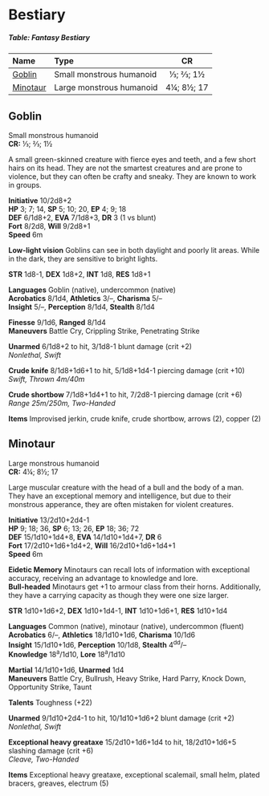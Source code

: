 # Bestiary

##### Table: Fantasy Bestiary
| Name | Type | CR |
|:-|:-|:-:|
| [Goblin](#goblin) | Small monstrous humanoid | ⅓; ⅔; 1½ |
| [Minotaur](#minotaur) | Large monstrous humanoid | 4¼; 8½; 17 |

## Goblin

Small monstrous humanoid  
**CR:** ⅓; ⅔; 1½

A small green-skinned creature with fierce eyes and teeth, and a few short hairs on its head. They are not the smartest creatures and are prone to violence, but they can often be crafty and sneaky. They are known to work in groups.

**Initiative** 10/2d8+2  
**HP** 3; 7; 14, **SP** 5; 10; 20, **EP** 4; 9; 18  
**DEF** 6/1d8+2, **EVA** 7/1d8+3, **DR** 3 (1 vs blunt)  
**Fort** 8/2d8, **Will** 9/2d8+1  
**Speed** 6m

**Low-light vision** Goblins can see in both daylight and poorly lit areas. While in the dark, they are sensitive to bright lights.

**STR** 1d8-1, **DEX** 1d8+2, **INT** 1d8, **RES** 1d8+1

**Languages** Goblin (native), undercommon (native)  
**Acrobatics** 8/1d4, **Athletics** 3/–, **Charisma** 5/–  
**Insight** 5/–, **Perception** 8/1d4, **Stealth** 8/1d4

**Finesse** 9/1d6, **Ranged** 8/1d4  
**Maneuvers** Battle Cry, Crippling Strike, Penetrating Strike

**Unarmed** 6/1d8+2 to hit, 3/1d8-1 blunt damage (crit +2)  
*Nonlethal, Swift*

**Crude knife** 8/1d8+1d6+1 to hit, 5/1d8+1d4-1 piercing damage (crit +10)  
*Swift, Thrown 4m/40m*

**Crude shortbow** 7/1d8+1d4+1 to hit, 7/2d8-1 piercing damage (crit +6)  
*Range 25m/250m, Two-Handed*

**Items** Improvised jerkin, crude knife, crude shortbow, arrows (2), copper (2)

## Minotaur

Large monstrous humanoid  
**CR:** 4¼; 8½; 17

Large muscular creature with the head of a bull and the body of a man. They have an exceptional memory and intelligence, but due to their monstrous apperance, they are often mistaken for violent creatures.

**Initiative** 13/2d10+2d4-1  
**HP** 9; 18; 36, **SP** 6; 13; 26, **EP** 18; 36; 72  
**DEF** 15/1d10+1d4+8, **EVA** 14/1d10+1d4+7, **DR** 6  
**Fort** 17/2d10+1d6+1d4+2, **Will** 16/2d10+1d6+1d4+1  
**Speed** 6m

**Eidetic Memory** Minotaurs can recall lots of information with exceptional accuracy, receiving an advantage to knowledge and lore.  
**Bull-headed** Minotaurs get +1 to armour class from their horns. Additionally, they have a carrying capacity as though they were one size larger.

**STR** 1d10+1d6+2, **DEX** 1d10+1d4-1, **INT** 1d10+1d6+1, **RES** 1d10+1d4

**Languages** Common (native), minotaur (native), undercommon (fluent)  
**Acrobatics** 6/–, **Athletics** 18/1d10+1d6, **Charisma** 10/1d6  
**Insight** 15/1d10+1d6, **Perception** 10/1d8, **Stealth** 4<sup>dd</sup>/–  
**Knowledge** 18<sup>a</sup>/1d10, **Lore** 18<sup>a</sup>/1d10

**Martial** 14/1d10+1d6, **Unarmed** 1d4  
**Maneuvers** Battle Cry, Bullrush, Heavy Strike, Hard Parry, Knock Down, Opportunity Strike, Taunt

**Talents** Toughness (+22)

**Unarmed** 9/1d10+2d4-1 to hit, 10/1d10+1d6+2 blunt damage (crit +2)  
*Nonlethal, Swift*

**Exceptional heavy greataxe** 15/2d10+1d6+1d4 to hit, 18/2d10+1d6+5 slashing damage (crit +6)  
*Cleave, Two-Handed*

**Items** Exceptional heavy greataxe, exceptional scalemail, small helm, plated bracers, greaves, electrum (5)
